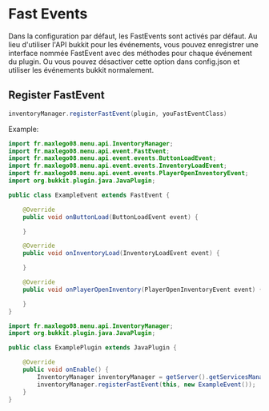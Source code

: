 # Fast Events

Dans la configuration par défaut, les FastEvents sont activés par défaut. Au lieu d'utiliser l'API bukkit pour les événements, vous pouvez enregistrer une interface nommée FastEvent avec des méthodes pour chaque événement du plugin. Ou vous pouvez désactiver cette option dans config.json et utiliser les événements bukkit normalement.



## Register FastEvent

```java
inventoryManager.registerFastEvent(plugin, youFastEventClass)
```

Example:

```java
import fr.maxlego08.menu.api.InventoryManager;
import fr.maxlego08.menu.api.event.FastEvent;
import fr.maxlego08.menu.api.event.events.ButtonLoadEvent;
import fr.maxlego08.menu.api.event.events.InventoryLoadEvent;
import fr.maxlego08.menu.api.event.events.PlayerOpenInventoryEvent;
import org.bukkit.plugin.java.JavaPlugin;

public class ExampleEvent extends FastEvent {

    @Override
    public void onButtonLoad(ButtonLoadEvent event) {

    }

    @Override
    public void onInventoryLoad(InventoryLoadEvent event) {

    }

    @Override
    public void onPlayerOpenInventory(PlayerOpenInventoryEvent event) {

    }
}
```

```java
import fr.maxlego08.menu.api.InventoryManager;
import org.bukkit.plugin.java.JavaPlugin;

public class ExamplePlugin extends JavaPlugin {

    @Override
    public void onEnable() {
        InventoryManager inventoryManager = getServer().getServicesManager().getRegistration(InventoryManager.class).getProvider();
        inventoryManager.registerFastEvent(this, new ExampleEvent());
    }
}
```
